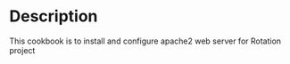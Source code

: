 Description
===========
This cookbook is to install and configure apache2 web server for Rotation project
